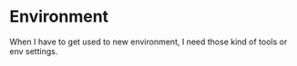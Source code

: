 # Environment
When I have to get used to new environment, I need those kind of tools or env settings.
